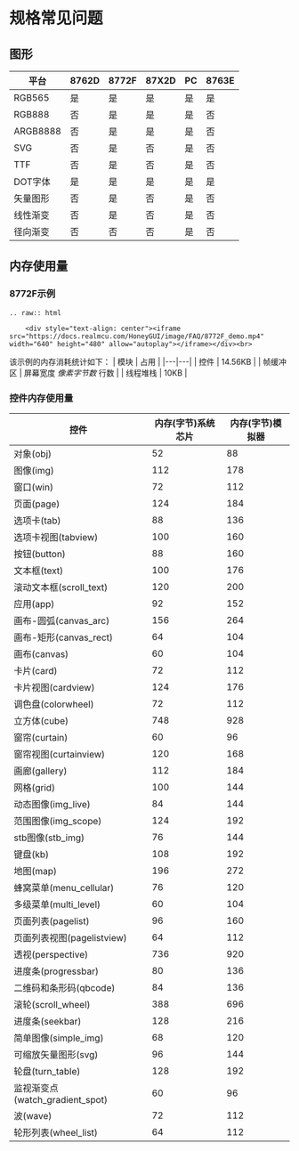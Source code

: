 # 规格常见问题

## 图形

| 平台  | 8762D  |8772F   |87X2D |PC   |8763E|
|---|---|---|---|---|---|
| RGB565  |  是 | 是  | 是  | 是  | 是  |
|  RGB888 | 否  | 是  |  是 |  是 | 否  |
|  ARGB8888 |  否 | 是  |  是 | 是  | 否  |
|  SVG | 否  | 是   |  否 |  是  | 否  |
| TTF | 否  | 是   |  否 |  是 | 否  |
| DOT字体  |  是 | 是  | 是  | 是  |是  |
|  矢量图形 | 否  | 是   |  否 |  是  |否 |
|  线性渐变 | 否  | 是   |  否 |  是  |否 |
|  径向渐变 | 否  | 否   |  否 |  是  |否 |

## 内存使用量

### 8772F示例

```eval_rst
.. raw:: html

    <div style="text-align: center"><iframe src="https://docs.realmcu.com/HoneyGUI/image/FAQ/8772F_demo.mp4" width="640" height="480" allow="autoplay"></iframe></div><br>
```

该示例的内存消耗统计如下：
| 模块 | 占用  |
|---|---|
| 控件  |  14.56KB |
| 帧缓冲区  |  屏幕宽度 *像素字节数* 行数 |
| 线程堆栈  |  10KB |

### 控件内存使用量

| 控件 | 内存(字节)系统芯片 | 内存(字节)模拟器 |
|---|---|---|
|对象(obj) | 52| 88|
|图像(img) | 112|178|
|窗口(win) | 72|112|
|页面(page) | 124|184|
|选项卡(tab) | 88|136|
|选项卡视图(tabview) | 100|160|
|按钮(button) | 88|160|
|文本框(text) | 100|176|
|滚动文本框(scroll_text) | 120|200|
|应用(app) | 92|152|
|画布-圆弧(canvas_arc) | 156|264|
|画布-矩形(canvas_rect) | 64|104|
|画布(canvas) | 60|104|
|卡片(card) | 72|112|
|卡片视图(cardview) | 124|176|
|调色盘(colorwheel) | 72|112|
|立方体(cube) | 748|928|
|窗帘(curtain) | 60|96|
|窗帘视图(curtainview) | 120|168|
|画廊(gallery) | 112|184|
|网格(grid) | 100|144|
|动态图像(img_live) | 84|144|
|范围图像(img_scope) | 124|192|
|stb图像(stb_img) | 76|144|
|键盘(kb) | 108|192|
|地图(map) | 196|272|
|蜂窝菜单(menu_cellular) | 76|120|
|多级菜单(multi_level) | 60|104|
|页面列表(pagelist) | 96|160|
|页面列表视图(pagelistview) | 64|112|
|透视(perspective) | 736|920|
|进度条(progressbar) | 80|136|
|二维码和条形码(qbcode) | 84|136|
|滚轮(scroll_wheel) | 388|696|
|进度条(seekbar) | 128|216|
|简单图像(simple_img) | 68|120|
|可缩放矢量图形(svg) | 96|144|
|轮盘(turn_table) | 128|192|
|监视渐变点(watch_gradient_spot) | 60|96|
|波(wave) | 72|112|
|轮形列表(wheel_list) | 64|112|
